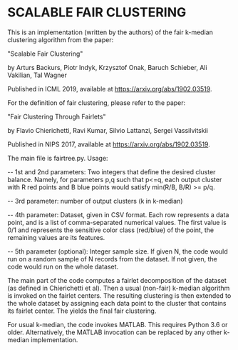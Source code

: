 SCALABLE FAIR CLUSTERING
========================

This is an implementation (written by the authors) of the fair k-median clustering algorithm from the paper:

"Scalable Fair Clustering"

by Arturs Backurs, Piotr Indyk, Krzysztof Onak, Baruch Schieber, Ali Vakilian, Tal Wagner

Published in ICML 2019, available at https://arxiv.org/abs/1902.03519.

For the definition of fair clustering, please refer to the paper:

"Fair Clustering Through Fairlets"

by Flavio Chierichetti, Ravi Kumar, Silvio Lattanzi, Sergei Vassilvitskii

Published in NIPS 2017, available at https://arxiv.org/abs/1902.03519.

The main file is fairtree.py. Usage:

-- 1st and 2nd parameters: Two integers that define the desired cluster balance. Namely, for parameters p,q such that p<=q, each output cluster with R red points and B blue points would satisfy min(R/B, B/R) >= p/q.

-- 3rd parameter: number of output clusters (k in k-median)

-- 4th parameter: Dataset, given in CSV format. Each row represents a data point, and is a list of comma-separated numerical values. The first value is 0/1 and represents the sensitive color class (red/blue) of the point, the remaining values are its features.

-- 5th parameter (optional): Integer sample size. If given N, the code would run on a random sample of N records from the dataset. If not given, the code would run on the whole dataset.

The main part of the code computes a fairlet decomposition of the dataset (as defined in Chierichetti et al). Then a usual (non-fair) k-median algorithm is invoked on the fairlet centers. The resulting clustering is then extended to the whole dataset by assigning each data point to the cluster that contains its fairlet center. The yields the final fair clustering.

For usual k-median, the code invokes MATLAB. This requires Python 3.6 or older. Alternatively, the MATLAB invocation can be replaced by any other k-median implementation.
